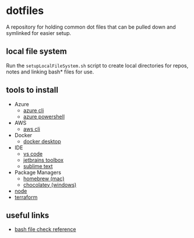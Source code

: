 # dotfiles

A repository for holding common dot files that can be pulled down and symlinked for easier setup.

## local file system

Run the `setupLocalFileSystem.sh` script to create local directories for repos, notes and linking bash* files for use.

## tools to install

- Azure
  - [azure cli](https://docs.microsoft.com/en-us/cli/azure/install-azure-cli)
  - [azure powershell](https://docs.microsoft.com/en-us/powershell/azure/install-az-ps?view=azps-5.7.0)
- AWS
  - [aws cli](https://docs.aws.amazon.com/cli/latest/userguide/install-cliv2.html)
- Docker
  - [docker desktop](https://www.docker.com/products/docker-desktop)
- IDE
  - [vs code](https://code.visualstudio.com/download)
  - [jetbrains toolbox](https://www.jetbrains.com/toolbox-app/)
  - [sublime text](https://www.sublimetext.com/3)
- Package Managers  
  - [homebrew (mac)](https://brew.sh/)
  - [chocolatey (windows)](https://chocolatey.org/install)
- [node](https://nodejs.org/en/download/)
- [terraform](https://www.terraform.io/downloads.html)


## useful links

- [bash file check reference](https://linuxize.com/post/bash-check-if-file-exists/)